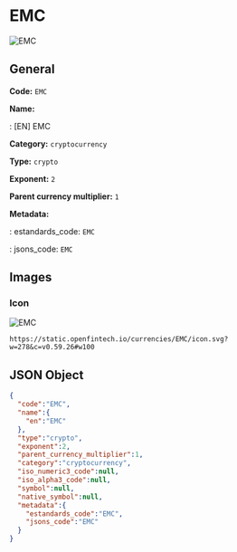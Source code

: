 
# EMC 
![EMC](https://static.openfintech.io/currencies/EMC/icon.svg?w=278&c=v0.59.26#w100)  

## General 
 
**Code:** `EMC` 
 
**Name:** 
 
:	[EN] EMC 
 
**Category:** `cryptocurrency` 
 
**Type:** `crypto` 
 
**Exponent:** `2` 
 
**Parent currency multiplier:** `1` 
 
**Metadata:** 
 
:	estandards_code: `EMC` 
 
:	jsons_code: `EMC` 
 

## Images 

### Icon 
 
![EMC](https://static.openfintech.io/currencies/EMC/icon.svg?w=278&c=v0.59.26#w100)  

```
https://static.openfintech.io/currencies/EMC/icon.svg?w=278&c=v0.59.26#w100
```  

## JSON Object 

```json
{
  "code":"EMC",
  "name":{
    "en":"EMC"
  },
  "type":"crypto",
  "exponent":2,
  "parent_currency_multiplier":1,
  "category":"cryptocurrency",
  "iso_numeric3_code":null,
  "iso_alpha3_code":null,
  "symbol":null,
  "native_symbol":null,
  "metadata":{
    "estandards_code":"EMC",
    "jsons_code":"EMC"
  }
}
```  
